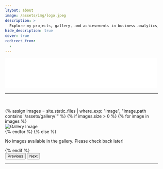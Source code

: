 ```yaml
---
layout: about
image: /assets/img/logo.jpeg
description: >
  Explore my projects, gallery, and achievements in business analytics, data science, and more.
hide_description: true
cover: true
redirect_from:
  - 
---
```


<!-- Welcome Section -->


![Hello World Image](/assets/img/hello.gif)

---

<!--author-->
</br>
</br>
<!-- Carousel Section -->
<div id="galleryCarousel" class="carousel slide" data-bs-ride="carousel">
  <div class="carousel-inner">
    {% assign images = site.static_files | where_exp: "image", "image.path contains '/assets/gallery/'" %}
    {% if images.size > 0 %}
      {% for image in images %}
      <div class="carousel-item {% if forloop.first %}active{% endif %}">
        <img src="{{ image.path }}" class="d-block w-100" alt="Gallery Image">
      </div>
      {% endfor %}
    {% else %}
      <p>No images available in the gallery. Please check back later!</p>
    {% endif %}
  </div>
  <button class="carousel-control-prev" type="button" data-bs-target="#galleryCarousel" data-bs-slide="prev">
    <span class="carousel-control-prev-icon" aria-hidden="true"></span>
    <span class="visually-hidden">Previous</span>
  </button>
  <button class="carousel-control-next" type="button" data-bs-target="#galleryCarousel" data-bs-slide="next">
    <span class="carousel-control-next-icon" aria-hidden="true"></span>
    <span class="visually-hidden">Next</span>
  </button>
</div>

---

<!-- Add Bootstrap CSS -->
<link href="https://cdn.jsdelivr.net/npm/bootstrap@5.3.0/dist/css/bootstrap.min.css" rel="stylesheet">

<!-- Add Bootstrap JS -->
<script src="https://cdn.jsdelivr.net/npm/bootstrap@5.3.0/dist/js/bootstrap.bundle.min.js"></script>






